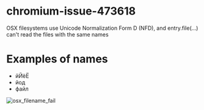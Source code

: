 # chromium-issue-473618
OSX filesystems use Unicode Normalization Form D (NFD), and entry.file(…) can't read the files with the same names

# Examples of names

 - йЙёЁ
 - йод
 - файл

![osx_filename_fail](https://dl.dropboxusercontent.com/u/8763532/screenshots/osx_filename_encoding_fail.png)
